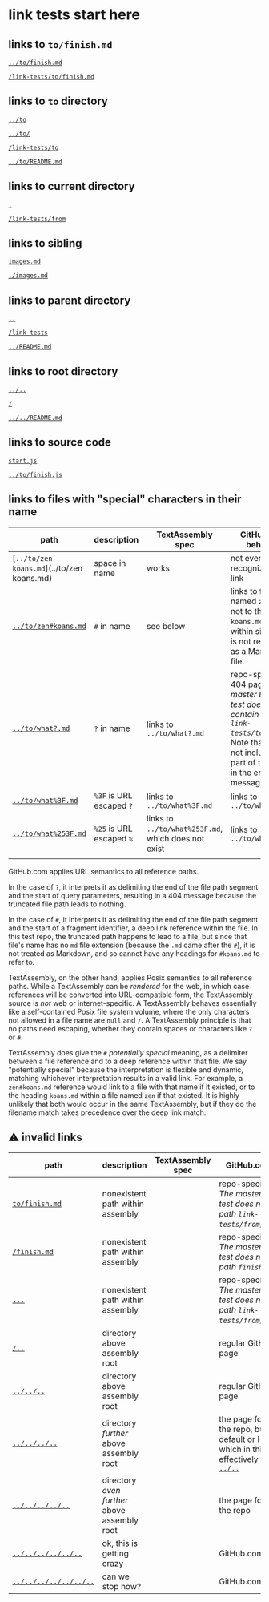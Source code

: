# link tests start here

## links to `to/finish.md`

[`../to/finish.md`](../to/finish.md)

[`/link-tests/to/finish.md`](/link-tests/to/finish.md)


## links to `to` directory

[`../to`](../to)

[`../to/`](../to/)

[`/link-tests/to`](/link-tests/to)

[`../to/README.md`](../to/README.md)


## links to current directory

[`.`](.)

[`/link-tests/from`](/link-tests/from)


## links to sibling

[`images.md`](images.md)

[`./images.md`](./images.md)


## links to parent directory

[`..`](..)

[`/link-tests`](/link-tests)

[`../README.md`](../README.md)


## links to root directory

[`../..`](../..)

[`/`](/)

[`../../README.md`](../../README.md)


## links to source code

[`start.js`](start.js)

[`../to/finish.js`](../to/finish.js)


## links to files with "special" characters in their name

| path                                       | description             | TextAssembly spec           | GitHub.com behavior                                          |
| ------------------------------------------ | ----------------------- | --------------------------- | ------------------------------------------------------------ |
| [`../to/zen koans.md`](../to/zen koans.md) | space in name           | works                       | not even recognized as a link                                |
| [`../to/zen#koans.md`](../to/zen#koans.md) | `#` in name             | see below                   | links to file named `zen`, but not to the `koans.md` heading within since `zen` is not recognized as a Markdown file. |
| [`../to/what?.md`](../to/what?.md)         | `?` in name             | links to `../to/what?.md`   | repo-specific 404 page: *The master branch of test does not contain the path `link-tests/to/what`.* Note that `?.md` is not included as part of the path in the error message. |
| [`../to/what%3F.md`](../to/what%3F.md)     | `%3F` is URL escaped `?` | links to `../to/what%3F.md` | links to `../to/what?.md`                                    |
| [`../to/what%253F.md`](../to/what%253F.md)     | `%25` is URL escaped `%` | links to `../to/what%253F.md`, which does not exist | links to `../to/what%3F.md`                                    |
|                                            |                         |                             |                                                              |

GitHub.com applies URL semantics to all reference paths.

In the case of `?`, it interprets it as delimiting the end of the file path segment and the start of query parameters, resulting in a 404 message because the truncated file path leads to nothing.

In the case of `#`, it interprets it as delimiting the end of the file path segment and the start of a fragment identifier, a deep link reference within the file. In this test repo, the truncated path happens to lead to a file, but since that file's name has no `md` file extension (because the `.md` came after the `#`), it is not treated as Markdown, and so cannot have any headings for `#koans.md` to refer to.

TextAssembly, on the other hand, applies Posix semantics to all reference paths. While a TextAssembly can be *rendered* for the web, in which case references will be converted into URL-compatible form, the TextAssembly source is *not* web or internet-specific. A TextAssembly behaves essentially like a self-contained Posix file system volume, where the only characters not allowed in a file name are `null` and `/`. A TextAssembly principle is that no paths need escaping, whether they contain spaces or characters like `?` or
`#`.

TextAssembly does give the `#` *potentially special* meaning, as a delimiter between a file reference and to a deep reference within that file. We say "potentially special" because the interpretation is flexible and dynamic, matching whichever interpretation results in a valid link. For example, a `zen#koans.md` reference would link to a file with that name if it existed, or to the heading `koans.md` within a file named `zen` if that existed. It is highly unlikely that both would occur in the same TextAssembly, but if they do the filename match takes precedence over the deep link match.


## ⚠️ invalid links

| path                                           | description                                  | TextAssembly spec | GitHub.com behavior                                                                                                                  |
|------------------------------------------------|----------------------------------------------|-------------------|--------------------------------------------------------------------------------------------------------------------------------------|
| [`to/finish.md`](to/finish.md)                 | nonexistent path within assembly             |                   | repo-specific 404 page: *The master branch of test does not contain the path `link-tests/from/to/finish.md`.*                        |
| [`/finish.md`](/finish.md)                     | nonexistent path within assembly             |                   | repo-specific 404 page: *The master branch of test does not contain the path `finish.md`.*                                           |
| [`...`](...)                                   | nonexistent path within assembly             |                   | repo-specific 404 page: *The master branch of test does not contain the path `link-tests/from/...`.*                                 |
| [`/..`](/..)                                   | directory above assembly root                |                   | regular GitHub.com  404 page                                                                                                         |
| [`../../..`](../../..)                         | directory above assembly root                |                   | regular GitHub.com  404 page                                                                                                         |
| [`../../../..`](../../../..)                   | directory *further* above assembly root      |                   | the page for the root of the repo, but to the default or HEAD branch, which in this case is effectively the same as [`../..`](../..) |
| [`../../../../..`](../../../../..)             | directory *even further* above assembly root |                   | the page for the owner of the repo                                                                                                   |
| [`../../../../../..`](../../../../../..)       | ok, this is getting crazy                    |                   | GitHub.com home page                                                                                                                 |
| [`../../../../../../..`](../../../../../../..) | can we stop now?                             |                   | GitHub.com home page                                                                                                                 |

